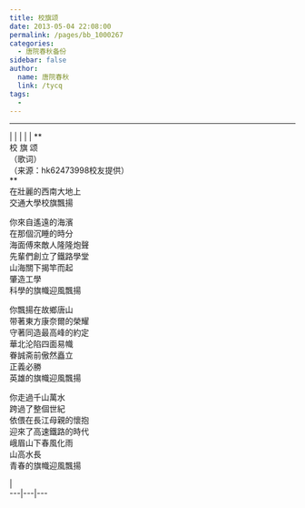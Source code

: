 ```yaml
---
title: 校旗颂
date: 2013-05-04 22:08:00
permalink: /pages/bb_1000267
categories: 
  - 唐院春秋备份
sidebar: false
author: 
  name: 唐院春秋
  link: /tycq
tags: 
  - 
---
```


* * *

  
|  |  |  |  |  **  
校 旗 颂  
（歌词）  
（来源：hk62473998校友提供）  
**  
在壯麗的西南大地上  
交通大學校旗飄揚  
  
你來自遙遠的海濱  
在那個沉睡的時分  
海面傅來敵人隆隆炮聲  
先輩們創立了鐵路學堂  
山海關下揭竿而起  
肇造工學  
科學的旗幟迎風飄揚  
  
你飄揚在故鄉唐山  
带著東方康奈爾的榮耀  
守著同造最高峰的約定  
華北沦陷四面易幟  
眷誠斋前傲然矗立  
正義必勝  
英雄的旗幟迎風飄揚  
  
你走過千山萬水  
跨過了整個世紀  
依偎在長江母親的懷抱  
迎來了高速鐵路的時代  
峨眉山下春風化雨  
山高水長  
青春的旗幟迎風飄揚  
  
  
  
|  
---|---|---